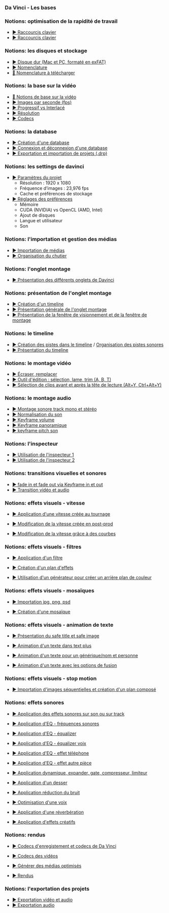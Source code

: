 <style>.md-header{display:none;}</style>

### Da Vinci - Les bases

### Notions: optimisation de la rapidité de travail
* [▶️ Raccourcis clavier](https://uqam-my.sharepoint.com/:v:/g/personal/lavoie-pilote_francoise_uqam_ca/EWyRmuM_yDlHvNQXy5M3l3MBDE6-fL6bWpM3xFa9YocwPw?nav=eyJyZWZlcnJhbEluZm8iOnsicmVmZXJyYWxBcHAiOiJPbmVEcml2ZUZvckJ1c2luZXNzIiwicmVmZXJyYWxBcHBQbGF0Zm9ybSI6IldlYiIsInJlZmVycmFsTW9kZSI6InZpZXciLCJyZWZlcnJhbFZpZXciOiJNeUZpbGVzTGlua0NvcHkifX0&e=e9OiuY)
* [▶️ Raccourcis clavier](https://uqam-my.sharepoint.com/:v:/g/personal/lavoie-pilote_francoise_uqam_ca/EfddaKaq_WRPgzdG4ERYb2AB_8irVrVGd9FdrJ2s5Mv4tw?nav=eyJyZWZlcnJhbEluZm8iOnsicmVmZXJyYWxBcHAiOiJPbmVEcml2ZUZvckJ1c2luZXNzIiwicmVmZXJyYWxBcHBQbGF0Zm9ybSI6IldlYiIsInJlZmVycmFsTW9kZSI6InZpZXciLCJyZWZlcnJhbFZpZXciOiJNeUZpbGVzTGlua0NvcHkifX0&e=nlGRiR)


### Notions: les disques et stockage
* [▶️ Disque dur (Mac et PC, formaté en exFAT)](https://uqam-my.sharepoint.com/:v:/g/personal/lavoie-pilote_francoise_uqam_ca/EREIe5dktP1Oly9ADyZbSZIBqwFmYbHbwd-SePQsq6huYg?nav=eyJyZWZlcnJhbEluZm8iOnsicmVmZXJyYWxBcHAiOiJPbmVEcml2ZUZvckJ1c2luZXNzIiwicmVmZXJyYWxBcHBQbGF0Zm9ybSI6IldlYiIsInJlZmVycmFsTW9kZSI6InZpZXciLCJyZWZlcnJhbFZpZXciOiJNeUZpbGVzTGlua0NvcHkifX0&e=KKAaJb)
* [▶️ Nomenclature](https://uqam-my.sharepoint.com/:v:/g/personal/lavoie-pilote_francoise_uqam_ca/EevH_2_Qlp9Fmibb4uJRqpUBbrHn6C6hYoY651izNtY5vQ?nav=eyJyZWZlcnJhbEluZm8iOnsicmVmZXJyYWxBcHAiOiJPbmVEcml2ZUZvckJ1c2luZXNzIiwicmVmZXJyYWxBcHBQbGF0Zm9ybSI6IldlYiIsInJlZmVycmFsTW9kZSI6InZpZXciLCJyZWZlcnJhbFZpZXciOiJNeUZpbGVzTGlua0NvcHkifX0&e=KDoAn3)
* [📁 Nomenclature à télécharger](https://uqam-my.sharepoint.com/:f:/g/personal/lavoie-pilote_francoise_uqam_ca/Es6y26Zz5YRDhyjnxOIyttIBT9N0jIasaZx1k-scRLD3Lw?e=wvmLcO)

### Notions: la base sur la vidéo
* [📑 Notions de base sur la vidéo](https://uqam-my.sharepoint.com/:p:/g/personal/lavoie-pilote_francoise_uqam_ca/EdWht77OdxFFq2TkZzCQoB0B3L9LK5S8eBXjmbyDaXVOjQ?e=lcz4x1)
* [▶️ Images par seconde (fps)](https://uqam-my.sharepoint.com/:v:/g/personal/lavoie-pilote_francoise_uqam_ca/EZxsAUEhzeNDoDONvOyym5QBwryd4qDfkvYPH0EMKOl0lg?nav=eyJyZWZlcnJhbEluZm8iOnsicmVmZXJyYWxBcHAiOiJPbmVEcml2ZUZvckJ1c2luZXNzIiwicmVmZXJyYWxBcHBQbGF0Zm9ybSI6IldlYiIsInJlZmVycmFsTW9kZSI6InZpZXciLCJyZWZlcnJhbFZpZXciOiJNeUZpbGVzTGlua0NvcHkifX0&e=rbaJkb)
* [▶️ Progressif vs Interlacé](https://uqam-my.sharepoint.com/:v:/g/personal/lavoie-pilote_francoise_uqam_ca/ESpNf5E3nx5Hrae_dvquosMBjajb1sgruMmSKmxwlQvJpA?nav=eyJyZWZlcnJhbEluZm8iOnsicmVmZXJyYWxBcHAiOiJPbmVEcml2ZUZvckJ1c2luZXNzIiwicmVmZXJyYWxBcHBQbGF0Zm9ybSI6IldlYiIsInJlZmVycmFsTW9kZSI6InZpZXciLCJyZWZlcnJhbFZpZXciOiJNeUZpbGVzTGlua0NvcHkifX0&e=QzUPIm)
* [▶️ Résolution](https://uqam-my.sharepoint.com/:v:/g/personal/lavoie-pilote_francoise_uqam_ca/Ecqe8Yqwb8JMuATHyTF7no4BXiF65Q17SZyulPZXGbdOUw?nav=eyJyZWZlcnJhbEluZm8iOnsicmVmZXJyYWxBcHAiOiJPbmVEcml2ZUZvckJ1c2luZXNzIiwicmVmZXJyYWxBcHBQbGF0Zm9ybSI6IldlYiIsInJlZmVycmFsTW9kZSI6InZpZXciLCJyZWZlcnJhbFZpZXciOiJNeUZpbGVzTGlua0NvcHkifX0&e=Y5NkvD)
* [▶️ Codecs](https://uqam-my.sharepoint.com/:v:/g/personal/lavoie-pilote_francoise_uqam_ca/EUO38_iiJEZDsLMQBtSeE_MBmmEPAnDRanACr4otiBP1dw?nav=eyJyZWZlcnJhbEluZm8iOnsicmVmZXJyYWxBcHAiOiJPbmVEcml2ZUZvckJ1c2luZXNzIiwicmVmZXJyYWxBcHBQbGF0Zm9ybSI6IldlYiIsInJlZmVycmFsTW9kZSI6InZpZXciLCJyZWZlcnJhbFZpZXciOiJNeUZpbGVzTGlua0NvcHkifX0&e=xhiDD4)

### Notions: la database
* [▶️ Création d'une database](https://uqam-my.sharepoint.com/:v:/g/personal/lavoie-pilote_francoise_uqam_ca/EYFyRaaDBXlFmqcD870tbtAB4axikq92X61qUODPCBJo6Q?nav=eyJyZWZlcnJhbEluZm8iOnsicmVmZXJyYWxBcHAiOiJPbmVEcml2ZUZvckJ1c2luZXNzIiwicmVmZXJyYWxBcHBQbGF0Zm9ybSI6IldlYiIsInJlZmVycmFsTW9kZSI6InZpZXciLCJyZWZlcnJhbFZpZXciOiJNeUZpbGVzTGlua0NvcHkifX0&e=zEN781)
* [▶️ Connexion et déconnexion d'une database](https://uqam-my.sharepoint.com/:v:/g/personal/lavoie-pilote_francoise_uqam_ca/EaIRmHcGN2JPtgpnHduew6YBZcrh4QD8XjzbOs-Gg7G_hQ?nav=eyJyZWZlcnJhbEluZm8iOnsicmVmZXJyYWxBcHAiOiJPbmVEcml2ZUZvckJ1c2luZXNzIiwicmVmZXJyYWxBcHBQbGF0Zm9ybSI6IldlYiIsInJlZmVycmFsTW9kZSI6InZpZXciLCJyZWZlcnJhbFZpZXciOiJNeUZpbGVzTGlua0NvcHkifX0&e=r9JFKm)
* [▶️ Exportation et importation de projets (.drp)](https://uqam-my.sharepoint.com/:v:/g/personal/lavoie-pilote_francoise_uqam_ca/EcymFdWmyw9NgvyOf5353P4Ba5RPkqrCSYwhVuuvfPfLHw?nav=eyJyZWZlcnJhbEluZm8iOnsicmVmZXJyYWxBcHAiOiJPbmVEcml2ZUZvckJ1c2luZXNzIiwicmVmZXJyYWxBcHBQbGF0Zm9ybSI6IldlYiIsInJlZmVycmFsTW9kZSI6InZpZXciLCJyZWZlcnJhbFZpZXciOiJNeUZpbGVzTGlua0NvcHkifX0&e=hs7P1X)


### Notions: les settings de davinci
* [▶️ Paramètres du projet](https://uqam-my.sharepoint.com/:v:/g/personal/lavoie-pilote_francoise_uqam_ca/EWBV4LjnFBNDpgfAtfXSD4kBVGD2tkkn9ZlYRyiGD_a2vw?nav=eyJyZWZlcnJhbEluZm8iOnsicmVmZXJyYWxBcHAiOiJPbmVEcml2ZUZvckJ1c2luZXNzIiwicmVmZXJyYWxBcHBQbGF0Zm9ybSI6IldlYiIsInJlZmVycmFsTW9kZSI6InZpZXciLCJyZWZlcnJhbFZpZXciOiJNeUZpbGVzTGlua0NvcHkifX0&e=N9YVxo)
  * Résolution : 1920 x 1080
  * Fréquence d’images : 23,976 fps
  * Cache et préférences de stockage
* [▶️ Réglages des préférences](https://uqam-my.sharepoint.com/:v:/g/personal/lavoie-pilote_francoise_uqam_ca/EULJ9EWvo61AltO2edEmCwUBaTUjW59HvjZ0eyN7qYCeyg?nav=eyJyZWZlcnJhbEluZm8iOnsicmVmZXJyYWxBcHAiOiJPbmVEcml2ZUZvckJ1c2luZXNzIiwicmVmZXJyYWxBcHBQbGF0Zm9ybSI6IldlYiIsInJlZmVycmFsTW9kZSI6InZpZXciLCJyZWZlcnJhbFZpZXciOiJNeUZpbGVzTGlua0NvcHkifX0&e=2q7SnG)
  * Mémoire
  * CUDA (NVIDIA) vs OpenCL (AMD, Intel)
  * Ajout de disques
  * Langue et utilisateur
  * Son

### Notions: l'importation et gestion des médias
* [▶️ Importation de médias](https://uqam-my.sharepoint.com/:v:/g/personal/lavoie-pilote_francoise_uqam_ca/Ee6Dl0FNl8tIpitNLFkinr4B9ziXBn4jYY3F0uev0ARAHg?nav=eyJyZWZlcnJhbEluZm8iOnsicmVmZXJyYWxBcHAiOiJPbmVEcml2ZUZvckJ1c2luZXNzIiwicmVmZXJyYWxBcHBQbGF0Zm9ybSI6IldlYiIsInJlZmVycmFsTW9kZSI6InZpZXciLCJyZWZlcnJhbFZpZXciOiJNeUZpbGVzTGlua0NvcHkifX0&e=hr5bMd)
* [▶️ Organisation du chutier](https://uqam-my.sharepoint.com/:v:/g/personal/lavoie-pilote_francoise_uqam_ca/ETJ6LwnEhMxMj9SYzP_WL1UBlJdSBDKVljxRK2ohGNrSHg?nav=eyJyZWZlcnJhbEluZm8iOnsicmVmZXJyYWxBcHAiOiJPbmVEcml2ZUZvckJ1c2luZXNzIiwicmVmZXJyYWxBcHBQbGF0Zm9ybSI6IldlYiIsInJlZmVycmFsTW9kZSI6InZpZXciLCJyZWZlcnJhbFZpZXciOiJNeUZpbGVzTGlua0NvcHkifX0&e=ci2st3)


### Notions: l'onglet montage
* [▶️ Présentation des différents onglets de Davinci ](https://uqam-my.sharepoint.com/:v:/g/personal/lavoie-pilote_francoise_uqam_ca/EdauV9Vz9hxFmzDxwu5VCUgBMXuv5gYHnfwd5AdfMI2JgQ?nav=eyJyZWZlcnJhbEluZm8iOnsicmVmZXJyYWxBcHAiOiJPbmVEcml2ZUZvckJ1c2luZXNzIiwicmVmZXJyYWxBcHBQbGF0Zm9ybSI6IldlYiIsInJlZmVycmFsTW9kZSI6InZpZXciLCJyZWZlcnJhbFZpZXciOiJNeUZpbGVzTGlua0NvcHkifX0&e=7VKAof)

### Notions: présentation de l'onglet montage
* [▶️ Création d'un timeline](https://uqam-my.sharepoint.com/:v:/g/personal/lavoie-pilote_francoise_uqam_ca/EdSazwlTiuVCjrfUEWzzQkkBMjbSdGz4DfWujeM9LSXOPQ?nav=eyJyZWZlcnJhbEluZm8iOnsicmVmZXJyYWxBcHAiOiJPbmVEcml2ZUZvckJ1c2luZXNzIiwicmVmZXJyYWxBcHBQbGF0Zm9ybSI6IldlYiIsInJlZmVycmFsTW9kZSI6InZpZXciLCJyZWZlcnJhbFZpZXciOiJNeUZpbGVzTGlua0NvcHkifX0&e=H2Xkib)
* [▶️ Présentation générale de l'onglet montage](https://uqam-my.sharepoint.com/:v:/g/personal/lavoie-pilote_francoise_uqam_ca/EZhzRRtn0BtBm_PlowoacNsBIAI16BYUtVOrvflBlHgoNQ?nav=eyJyZWZlcnJhbEluZm8iOnsicmVmZXJyYWxBcHAiOiJPbmVEcml2ZUZvckJ1c2luZXNzIiwicmVmZXJyYWxBcHBQbGF0Zm9ybSI6IldlYiIsInJlZmVycmFsTW9kZSI6InZpZXciLCJyZWZlcnJhbFZpZXciOiJNeUZpbGVzTGlua0NvcHkifX0&e=67sash)
* [▶️ Présentation de la fenêtre de visionnement et de la fenêtre de montage](https://uqam-my.sharepoint.com/:v:/g/personal/lavoie-pilote_francoise_uqam_ca/Ecq_SVtvLklNgArAl_fDjNwBFwTgWpqrvcCv6BTUYcqm6Q?nav=eyJyZWZlcnJhbEluZm8iOnsicmVmZXJyYWxBcHAiOiJPbmVEcml2ZUZvckJ1c2luZXNzIiwicmVmZXJyYWxBcHBQbGF0Zm9ybSI6IldlYiIsInJlZmVycmFsTW9kZSI6InZpZXciLCJyZWZlcnJhbFZpZXciOiJNeUZpbGVzTGlua0NvcHkifX0&e=fhR92m)


### Notions: le timeline
* [▶️ Création des pistes dans le timeline](https://uqam-my.sharepoint.com/:v:/g/personal/lavoie-pilote_francoise_uqam_ca/ETonaphLAWdBvXcHuRruG7UB7wRBQtszGS5dy6gjdlo2EA?nav=eyJyZWZlcnJhbEluZm8iOnsicmVmZXJyYWxBcHAiOiJPbmVEcml2ZUZvckJ1c2luZXNzIiwicmVmZXJyYWxBcHBQbGF0Zm9ybSI6IldlYiIsInJlZmVycmFsTW9kZSI6InZpZXciLCJyZWZlcnJhbFZpZXciOiJNeUZpbGVzTGlua0NvcHkifX0&e=333lzI) / [Organisation des pistes sonores](https://uqam-my.sharepoint.com/:p:/g/personal/lavoie-pilote_francoise_uqam_ca/ERCnxTuikTJFl4hBACjsP_kBumXL5HuhF1Pb5_lXB3_CAA?e=WAU7bt)
* [▶️ Présentation du timeline](https://uqam-my.sharepoint.com/:v:/g/personal/lavoie-pilote_francoise_uqam_ca/EWsiJUL38ftDiGuXDFCvh-cBRgf7_qtr0IJwYl4wcZsoIg?nav=eyJyZWZlcnJhbEluZm8iOnsicmVmZXJyYWxBcHAiOiJPbmVEcml2ZUZvckJ1c2luZXNzIiwicmVmZXJyYWxBcHBQbGF0Zm9ybSI6IldlYiIsInJlZmVycmFsTW9kZSI6InZpZXciLCJyZWZlcnJhbFZpZXciOiJNeUZpbGVzTGlua0NvcHkifX0&e=ewIkZz)

### Notions: le montage vidéo
* [▶️ Écraser, remplacer](https://uqam-my.sharepoint.com/:v:/g/personal/lavoie-pilote_francoise_uqam_ca/EVQnKy0k5-9EhX9YsS-eSL0BFaxuBu15nGFOH4_gsplmmg?nav=eyJyZWZlcnJhbEluZm8iOnsicmVmZXJyYWxBcHAiOiJPbmVEcml2ZUZvckJ1c2luZXNzIiwicmVmZXJyYWxBcHBQbGF0Zm9ybSI6IldlYiIsInJlZmVycmFsTW9kZSI6InZpZXciLCJyZWZlcnJhbFZpZXciOiJNeUZpbGVzTGlua0NvcHkifX0&e=BWe8gL)
* [▶️ Outil d'édition : sélection, lame, trim (A, B, T)](https://uqam-my.sharepoint.com/:v:/g/personal/lavoie-pilote_francoise_uqam_ca/EQWpKNuJ7jNGqwgT2PKrnhoBEhxsTVs8UFtratl58KeIIg?nav=eyJyZWZlcnJhbEluZm8iOnsicmVmZXJyYWxBcHAiOiJPbmVEcml2ZUZvckJ1c2luZXNzIiwicmVmZXJyYWxBcHBQbGF0Zm9ybSI6IldlYiIsInJlZmVycmFsTW9kZSI6InZpZXciLCJyZWZlcnJhbFZpZXciOiJNeUZpbGVzTGlua0NvcHkifX0&e=9whu3a)
* [▶️ Sélection de clips avant et après la tête de lecture (Alt+Y, Ctrl+Alt+Y)](https://uqam-my.sharepoint.com/:v:/g/personal/lavoie-pilote_francoise_uqam_ca/EROGda2EtABJuZB0BMcSgDcB-wnkzFYq58XLv-Z_PZSLvw?nav=eyJyZWZlcnJhbEluZm8iOnsicmVmZXJyYWxBcHAiOiJPbmVEcml2ZUZvckJ1c2luZXNzIiwicmVmZXJyYWxBcHBQbGF0Zm9ybSI6IldlYiIsInJlZmVycmFsTW9kZSI6InZpZXciLCJyZWZlcnJhbFZpZXciOiJNeUZpbGVzTGlua0NvcHkifX0&e=fAIJHa)


### Notions: le montage audio
* [▶️ Montage sonore track mono et stéréo 
](https://uqam-my.sharepoint.com/:v:/g/personal/lavoie-pilote_francoise_uqam_ca/EW9XKALbEvRHqIf9nEXKsOEBnmf8J8HT5ZulGghxgB1LrQ?nav=eyJyZWZlcnJhbEluZm8iOnsicmVmZXJyYWxBcHAiOiJPbmVEcml2ZUZvckJ1c2luZXNzIiwicmVmZXJyYWxBcHBQbGF0Zm9ybSI6IldlYiIsInJlZmVycmFsTW9kZSI6InZpZXciLCJyZWZlcnJhbFZpZXciOiJNeUZpbGVzTGlua0NvcHkifX0&e=v5s1Ag)
* [▶️ Normalisation du son](https://uqam-my.sharepoint.com/:v:/g/personal/lavoie-pilote_francoise_uqam_ca/EYP0uulS05FDhCwXjQQFrZsB7yY6R2k_x8DO29GA5WU1Uw?nav=eyJyZWZlcnJhbEluZm8iOnsicmVmZXJyYWxBcHAiOiJPbmVEcml2ZUZvckJ1c2luZXNzIiwicmVmZXJyYWxBcHBQbGF0Zm9ybSI6IldlYiIsInJlZmVycmFsTW9kZSI6InZpZXciLCJyZWZlcnJhbFZpZXciOiJNeUZpbGVzTGlua0NvcHkifX0&e=otRv8b)
* [▶️ Keyframe volume](https://uqam-my.sharepoint.com/:v:/g/personal/lavoie-pilote_francoise_uqam_ca/EQJeDGtbtXRFng6s_51zorMBY6oQGYMmP5a9hDzzs2ElSw?nav=eyJyZWZlcnJhbEluZm8iOnsicmVmZXJyYWxBcHAiOiJPbmVEcml2ZUZvckJ1c2luZXNzIiwicmVmZXJyYWxBcHBQbGF0Zm9ybSI6IldlYiIsInJlZmVycmFsTW9kZSI6InZpZXciLCJyZWZlcnJhbFZpZXciOiJNeUZpbGVzTGlua0NvcHkifX0&e=aZzIiO)
* [▶️ Keyframe panoramique](https://uqam-my.sharepoint.com/:v:/g/personal/lavoie-pilote_francoise_uqam_ca/EbMpKMyLgpFOoVPZLNjsus0BiWR5TKBo9Jxo9o3sW8GW0g?nav=eyJyZWZlcnJhbEluZm8iOnsicmVmZXJyYWxBcHAiOiJPbmVEcml2ZUZvckJ1c2luZXNzIiwicmVmZXJyYWxBcHBQbGF0Zm9ybSI6IldlYiIsInJlZmVycmFsTW9kZSI6InZpZXciLCJyZWZlcnJhbFZpZXciOiJNeUZpbGVzTGlua0NvcHkifX0&e=QMAsRm)
* [▶️ keyframe pitch son](https://uqam-my.sharepoint.com/:v:/g/personal/lavoie-pilote_francoise_uqam_ca/EchNon1-yLJOsqB-94x47EYBYrPVecBJOw5e6x67O-Qp3Q?nav=eyJyZWZlcnJhbEluZm8iOnsicmVmZXJyYWxBcHAiOiJPbmVEcml2ZUZvckJ1c2luZXNzIiwicmVmZXJyYWxBcHBQbGF0Zm9ybSI6IldlYiIsInJlZmVycmFsTW9kZSI6InZpZXciLCJyZWZlcnJhbFZpZXciOiJNeUZpbGVzTGlua0NvcHkifX0&e=0AuHhz)


### Notions: l'inspecteur 
* [▶️ Utilisation de l'inspecteur 1](https://uqam-my.sharepoint.com/:v:/g/personal/lavoie-pilote_francoise_uqam_ca/EV7tZk4iihRNoWrA8FtNI1UBcyS-uYCpjkxB94qdEN82CA?nav=eyJyZWZlcnJhbEluZm8iOnsicmVmZXJyYWxBcHAiOiJPbmVEcml2ZUZvckJ1c2luZXNzIiwicmVmZXJyYWxBcHBQbGF0Zm9ybSI6IldlYiIsInJlZmVycmFsTW9kZSI6InZpZXciLCJyZWZlcnJhbFZpZXciOiJNeUZpbGVzTGlua0NvcHkifX0&e=kYABYj)
* [▶️ Utilisation de l'inspecteur 2](https://uqam-my.sharepoint.com/:v:/g/personal/lavoie-pilote_francoise_uqam_ca/Ebw39VQTyIJOpXKFmxQe2DUBcxRrUGafllunkjPUJO6Jow?nav=eyJyZWZlcnJhbEluZm8iOnsicmVmZXJyYWxBcHAiOiJPbmVEcml2ZUZvckJ1c2luZXNzIiwicmVmZXJyYWxBcHBQbGF0Zm9ybSI6IldlYiIsInJlZmVycmFsTW9kZSI6InZpZXciLCJyZWZlcnJhbFZpZXciOiJNeUZpbGVzTGlua0NvcHkifX0&e=PuNHEo)


### Notions: transitions visuelles et sonores

* [▶️ fade in et fade out via Keyframe in et out](https://uqam-my.sharepoint.com/:v:/g/personal/lavoie-pilote_francoise_uqam_ca/EQy_Dk1k3ORJheOmpbMEcIUBF7K2YxyZx6gZyIgRh4n-Dw?nav=eyJyZWZlcnJhbEluZm8iOnsicmVmZXJyYWxBcHAiOiJPbmVEcml2ZUZvckJ1c2luZXNzIiwicmVmZXJyYWxBcHBQbGF0Zm9ybSI6IldlYiIsInJlZmVycmFsTW9kZSI6InZpZXciLCJyZWZlcnJhbFZpZXciOiJNeUZpbGVzTGlua0NvcHkifX0&e=MdLTm3
)
* [▶️ Transition vidéo et audio](
https://uqam-my.sharepoint.com/:v:/g/personal/lavoie-pilote_francoise_uqam_ca/EZKV75IMFEFHrs4LfPE1B6QB1HFMje3uF0dluO2VVcqYKw?nav=eyJyZWZlcnJhbEluZm8iOnsicmVmZXJyYWxBcHAiOiJPbmVEcml2ZUZvckJ1c2luZXNzIiwicmVmZXJyYWxBcHBQbGF0Zm9ybSI6IldlYiIsInJlZmVycmFsTW9kZSI6InZpZXciLCJyZWZlcnJhbFZpZXciOiJNeUZpbGVzTGlua0NvcHkifX0&e=HYv5jO
)

### Notions: effets visuels - vitesse

* [▶️ Application d'une vitesse créée au tournage](https://uqam-my.sharepoint.com/:v:/g/personal/lavoie-pilote_francoise_uqam_ca/ETBybwGBVyhNpuOc9R7HEBYBeIXk3DzCAd87Xd0E6plLWg?nav=eyJyZWZlcnJhbEluZm8iOnsicmVmZXJyYWxBcHAiOiJPbmVEcml2ZUZvckJ1c2luZXNzIiwicmVmZXJyYWxBcHBQbGF0Zm9ybSI6IldlYiIsInJlZmVycmFsTW9kZSI6InZpZXciLCJyZWZlcnJhbFZpZXciOiJNeUZpbGVzTGlua0NvcHkifX0&e=l6rcJO)

* [▶️ Modification de la vitesse créée en post-prod](https://uqam-my.sharepoint.com/:v:/g/personal/lavoie-pilote_francoise_uqam_ca/EZq5eneFFhNPshRnWZU1470B2oEwV6HHuW7ytXI17Q5gtw?nav=eyJyZWZlcnJhbEluZm8iOnsicmVmZXJyYWxBcHAiOiJPbmVEcml2ZUZvckJ1c2luZXNzIiwicmVmZXJyYWxBcHBQbGF0Zm9ybSI6IldlYiIsInJlZmVycmFsTW9kZSI6InZpZXciLCJyZWZlcnJhbFZpZXciOiJNeUZpbGVzTGlua0NvcHkifX0&e=1wIFQo
)
* [▶️ Modification de la vitesse grâce à des courbes](https://uqam-my.sharepoint.com/:v:/g/personal/lavoie-pilote_francoise_uqam_ca/EbgmGEqxB8lOi9kHr3px8I4BLF8f8ZXSbxTcXPLnL_jUBg?nav=eyJyZWZlcnJhbEluZm8iOnsicmVmZXJyYWxBcHAiOiJPbmVEcml2ZUZvckJ1c2luZXNzIiwicmVmZXJyYWxBcHBQbGF0Zm9ybSI6IldlYiIsInJlZmVycmFsTW9kZSI6InZpZXciLCJyZWZlcnJhbFZpZXciOiJNeUZpbGVzTGlua0NvcHkifX0&e=brJJ8G)

### Notions: effets visuels - filtres

* [▶️ Application d'un filtre](https://uqam-my.sharepoint.com/:v:/g/personal/lavoie-pilote_francoise_uqam_ca/EYGVBanLBdZNiz_BS_u-Ko0BG2D0qoc8SHB9X44rdyqadw?nav=eyJyZWZlcnJhbEluZm8iOnsicmVmZXJyYWxBcHAiOiJPbmVEcml2ZUZvckJ1c2luZXNzIiwicmVmZXJyYWxBcHBQbGF0Zm9ybSI6IldlYiIsInJlZmVycmFsTW9kZSI6InZpZXciLCJyZWZlcnJhbFZpZXciOiJNeUZpbGVzTGlua0NvcHkifX0&e=xB2onb
)

* [▶️ Création d'un plan d'effets](https://uqam-my.sharepoint.com/:v:/g/personal/lavoie-pilote_francoise_uqam_ca/EaU81hIMgaZHpcZdYtk1kVAB55S-m4iGrYUYxM-uH_Z-kQ?nav=eyJyZWZlcnJhbEluZm8iOnsicmVmZXJyYWxBcHAiOiJPbmVEcml2ZUZvckJ1c2luZXNzIiwicmVmZXJyYWxBcHBQbGF0Zm9ybSI6IldlYiIsInJlZmVycmFsTW9kZSI6InZpZXciLCJyZWZlcnJhbFZpZXciOiJNeUZpbGVzTGlua0NvcHkifX0&e=Ewsfhd)

* [▶️ Utilisation d'un générateur pour créer un arrière plan de couleur](https://uqam-my.sharepoint.com/:v:/g/personal/lavoie-pilote_francoise_uqam_ca/EV6F9BkeKGBDsi-zON5O3pQB8Lts2kiCaTgBOONXKBNCUw?nav=eyJyZWZlcnJhbEluZm8iOnsicmVmZXJyYWxBcHAiOiJPbmVEcml2ZUZvckJ1c2luZXNzIiwicmVmZXJyYWxBcHBQbGF0Zm9ybSI6IldlYiIsInJlZmVycmFsTW9kZSI6InZpZXciLCJyZWZlcnJhbFZpZXciOiJNeUZpbGVzTGlua0NvcHkifX0&e=euXFPU)

### Notions: effets visuels - mosaïques

* [▶️ Importation jpg, png, psd](https://uqam-my.sharepoint.com/:v:/g/personal/lavoie-pilote_francoise_uqam_ca/Ee06IDhRkOhEmYyT3WDF-acBSSMiaHir6Ed6IM9JC4H1EA?nav=eyJyZWZlcnJhbEluZm8iOnsicmVmZXJyYWxBcHAiOiJPbmVEcml2ZUZvckJ1c2luZXNzIiwicmVmZXJyYWxBcHBQbGF0Zm9ybSI6IldlYiIsInJlZmVycmFsTW9kZSI6InZpZXciLCJyZWZlcnJhbFZpZXciOiJNeUZpbGVzTGlua0NvcHkifX0&e=kfRzKs)

* [▶️ Création d'une mosaïque](https://uqam-my.sharepoint.com/:v:/g/personal/lavoie-pilote_francoise_uqam_ca/ETSNMjkvNtJGv9dkMJCYUUcB0DJlGdgf0yxSZOgOr62LrQ?nav=eyJyZWZlcnJhbEluZm8iOnsicmVmZXJyYWxBcHAiOiJPbmVEcml2ZUZvckJ1c2luZXNzIiwicmVmZXJyYWxBcHBQbGF0Zm9ybSI6IldlYiIsInJlZmVycmFsTW9kZSI6InZpZXciLCJyZWZlcnJhbFZpZXciOiJNeUZpbGVzTGlua0NvcHkifX0&e=1jJWud)



### Notions: effets visuels - animation de texte

* [▶️ Présentation du safe title et safe image](https://uqam-my.sharepoint.com/:v:/g/personal/lavoie-pilote_francoise_uqam_ca/Ee06IDhRkOhEmYyT3WDF-acBSSMiaHir6Ed6IM9JC4H1EA?nav=eyJyZWZlcnJhbEluZm8iOnsicmVmZXJyYWxBcHAiOiJPbmVEcml2ZUZvckJ1c2luZXNzIiwicmVmZXJyYWxBcHBQbGF0Zm9ybSI6IldlYiIsInJlZmVycmFsTW9kZSI6InZpZXciLCJyZWZlcnJhbFZpZXciOiJNeUZpbGVzTGlua0NvcHkifX0&e=kfRzKs)

* [▶️ Animation d'un texte dans text plus](https://uqam-my.sharepoint.com/:v:/g/personal/lavoie-pilote_francoise_uqam_ca/EUcW7alWrNxHoAc8uHZhyHUBu_eCaQhyTJ-htKQwfY_x1w?nav=eyJyZWZlcnJhbEluZm8iOnsicmVmZXJyYWxBcHAiOiJPbmVEcml2ZUZvckJ1c2luZXNzIiwicmVmZXJyYWxBcHBQbGF0Zm9ybSI6IldlYiIsInJlZmVycmFsTW9kZSI6InZpZXciLCJyZWZlcnJhbFZpZXciOiJNeUZpbGVzTGlua0NvcHkifX0&e=ip7n1A)

* [▶️ Animation d'un texte pour un générique/nom et personne](https://uqam-my.sharepoint.com/:v:/g/personal/lavoie-pilote_francoise_uqam_ca/EQEsUcYhAnhOtSfk3d64aWEBeX74EfPHrAHrQm5FxoWDnw?nav=eyJyZWZlcnJhbEluZm8iOnsicmVmZXJyYWxBcHAiOiJPbmVEcml2ZUZvckJ1c2luZXNzIiwicmVmZXJyYWxBcHBQbGF0Zm9ybSI6IldlYiIsInJlZmVycmFsTW9kZSI6InZpZXciLCJyZWZlcnJhbFZpZXciOiJNeUZpbGVzTGlua0NvcHkifX0&e=k7cXJ8)

* [▶️ Animation d'un texte avec les options de fusion](https://uqam-my.sharepoint.com/:v:/g/personal/lavoie-pilote_francoise_uqam_ca/ETNBQgMDfzdHr-4YUz49CYYBPf7y8su8A3G4ciqVKYXCfg?nav=eyJyZWZlcnJhbEluZm8iOnsicmVmZXJyYWxBcHAiOiJPbmVEcml2ZUZvckJ1c2luZXNzIiwicmVmZXJyYWxBcHBQbGF0Zm9ybSI6IldlYiIsInJlZmVycmFsTW9kZSI6InZpZXciLCJyZWZlcnJhbFZpZXciOiJNeUZpbGVzTGlua0NvcHkifX0&e=VhkF3C)


### Notions: effets visuels - stop motion

* [▶️ Importation d'images séquentielles et création d'un plan composé](https://uqam-my.sharepoint.com/:v:/g/personal/lavoie-pilote_francoise_uqam_ca/EQcDR0qRppRLvKLYj4PN0XYBnKAgy2Cu82O-0SsHu7_DOA?nav=eyJyZWZlcnJhbEluZm8iOnsicmVmZXJyYWxBcHAiOiJPbmVEcml2ZUZvckJ1c2luZXNzIiwicmVmZXJyYWxBcHBQbGF0Zm9ybSI6IldlYiIsInJlZmVycmFsTW9kZSI6InZpZXciLCJyZWZlcnJhbFZpZXciOiJNeUZpbGVzTGlua0NvcHkifX0&e=xLShgf)


### Notions: effets sonores
* [▶️ Application des effets sonores sur son ou sur track](https://uqam-my.sharepoint.com/:v:/g/personal/lavoie-pilote_francoise_uqam_ca/EZMFiQU9m8FIhoBuzoGNlREBkbSyta_QPx8g4DDJwbyBbA?nav=eyJyZWZlcnJhbEluZm8iOnsicmVmZXJyYWxBcHAiOiJPbmVEcml2ZUZvckJ1c2luZXNzIiwicmVmZXJyYWxBcHBQbGF0Zm9ybSI6IldlYiIsInJlZmVycmFsTW9kZSI6InZpZXciLCJyZWZlcnJhbFZpZXciOiJNeUZpbGVzTGlua0NvcHkifX0&e=gpdXi4)
* [▶️ Application d'EQ - fréquences sonores](https://uqam-my.sharepoint.com/:v:/g/personal/lavoie-pilote_francoise_uqam_ca/EQ8v8RNzIVhLj6k29CYEPP4BNZpjIJZfvSUvRv4Lvhwm2Q?nav=eyJyZWZlcnJhbEluZm8iOnsicmVmZXJyYWxBcHAiOiJPbmVEcml2ZUZvckJ1c2luZXNzIiwicmVmZXJyYWxBcHBQbGF0Zm9ybSI6IldlYiIsInJlZmVycmFsTW9kZSI6InZpZXciLCJyZWZlcnJhbFZpZXciOiJNeUZpbGVzTGlua0NvcHkifX0&e=uFCkTy)
* [▶️ Application d'EQ - équalizer](https://uqam-my.sharepoint.com/:v:/g/personal/lavoie-pilote_francoise_uqam_ca/EW7_femv3YJIryuZ89wDbncB_SV2cYL7zgmc3Ti6jMv1pg?nav=eyJyZWZlcnJhbEluZm8iOnsicmVmZXJyYWxBcHAiOiJPbmVEcml2ZUZvckJ1c2luZXNzIiwicmVmZXJyYWxBcHBQbGF0Zm9ybSI6IldlYiIsInJlZmVycmFsTW9kZSI6InZpZXciLCJyZWZlcnJhbFZpZXciOiJNeUZpbGVzTGlua0NvcHkifX0&e=vvIARM)

* [▶️ Application d'EQ - équalizer voix](https://uqam-my.sharepoint.com/:v:/g/personal/lavoie-pilote_francoise_uqam_ca/EZKuRyA40ddLtZfMHUlrJQYBEQWdclyIBbHFgThtgjNWGw?nav=eyJyZWZlcnJhbEluZm8iOnsicmVmZXJyYWxBcHAiOiJPbmVEcml2ZUZvckJ1c2luZXNzIiwicmVmZXJyYWxBcHBQbGF0Zm9ybSI6IldlYiIsInJlZmVycmFsTW9kZSI6InZpZXciLCJyZWZlcnJhbFZpZXciOiJNeUZpbGVzTGlua0NvcHkifX0&e=5u8Psi)
* [▶️ Application d'EQ - effet téléphone](https://uqam-my.sharepoint.com/:v:/g/personal/lavoie-pilote_francoise_uqam_ca/EXGtOXcYkMFPqJo2p8rolGwBIDsAukO10XHPlLpEkcjaTA?nav=eyJyZWZlcnJhbEluZm8iOnsicmVmZXJyYWxBcHAiOiJPbmVEcml2ZUZvckJ1c2luZXNzIiwicmVmZXJyYWxBcHBQbGF0Zm9ybSI6IldlYiIsInJlZmVycmFsTW9kZSI6InZpZXciLCJyZWZlcnJhbFZpZXciOiJNeUZpbGVzTGlua0NvcHkifX0&e=z0t9nP)
* [▶️ Application d'EQ - effet autre pièce](https://uqam-my.sharepoint.com/:v:/g/personal/lavoie-pilote_francoise_uqam_ca/EYgWotes77tFlep0bj_3_GgBW6u6ZWv0yiFiFGIkErp-3g?nav=eyJyZWZlcnJhbEluZm8iOnsicmVmZXJyYWxBcHAiOiJPbmVEcml2ZUZvckJ1c2luZXNzIiwicmVmZXJyYWxBcHBQbGF0Zm9ybSI6IldlYiIsInJlZmVycmFsTW9kZSI6InZpZXciLCJyZWZlcnJhbFZpZXciOiJNeUZpbGVzTGlua0NvcHkifX0&e=tL1DRJ
)
* [▶️ Application dynamique, expander, gate, compresseur, limiteur](https://uqam-my.sharepoint.com/:v:/g/personal/lavoie-pilote_francoise_uqam_ca/Eekcjen3L6hJooS2DFyzamQBqn3fpXBCUcJdywKcUbFbgA?nav=eyJyZWZlcnJhbEluZm8iOnsicmVmZXJyYWxBcHAiOiJPbmVEcml2ZUZvckJ1c2luZXNzIiwicmVmZXJyYWxBcHBQbGF0Zm9ybSI6IldlYiIsInJlZmVycmFsTW9kZSI6InZpZXciLCJyZWZlcnJhbFZpZXciOiJNeUZpbGVzTGlua0NvcHkifX0&e=6NYdBE)
* [▶️ Application d'un desser](https://uqam-my.sharepoint.com/:v:/g/personal/lavoie-pilote_francoise_uqam_ca/ERDRSDjf5MNCv8ANJzUf4IAB92vhU5OWzkkULzeDkT-5Ng?nav=eyJyZWZlcnJhbEluZm8iOnsicmVmZXJyYWxBcHAiOiJPbmVEcml2ZUZvckJ1c2luZXNzIiwicmVmZXJyYWxBcHBQbGF0Zm9ybSI6IldlYiIsInJlZmVycmFsTW9kZSI6InZpZXciLCJyZWZlcnJhbFZpZXciOiJNeUZpbGVzTGlua0NvcHkifX0&e=MB3zdL)
* [▶️ Application réduction du bruit](https://uqam-my.sharepoint.com/:v:/g/personal/lavoie-pilote_francoise_uqam_ca/EWHmqqSKEJFPthJS5Gj68jIBdPotVhl8Ozw8c3SjtXh5rg?nav=eyJyZWZlcnJhbEluZm8iOnsicmVmZXJyYWxBcHAiOiJPbmVEcml2ZUZvckJ1c2luZXNzIiwicmVmZXJyYWxBcHBQbGF0Zm9ybSI6IldlYiIsInJlZmVycmFsTW9kZSI6InZpZXciLCJyZWZlcnJhbFZpZXciOiJNeUZpbGVzTGlua0NvcHkifX0&e=oXeRpg)
* [▶️ Optimisation d'une voix](https://uqam-my.sharepoint.com/:v:/g/personal/lavoie-pilote_francoise_uqam_ca/EQ85g1Vz2TBCjEkbDWXTTTgBMjxkkYQi2KpKg6lx9tTXXA?nav=eyJyZWZlcnJhbEluZm8iOnsicmVmZXJyYWxBcHAiOiJPbmVEcml2ZUZvckJ1c2luZXNzIiwicmVmZXJyYWxBcHBQbGF0Zm9ybSI6IldlYiIsInJlZmVycmFsTW9kZSI6InZpZXciLCJyZWZlcnJhbFZpZXciOiJNeUZpbGVzTGlua0NvcHkifX0&e=PjWNLM
)

* [▶️ Application d'une réverbération](https://uqam-my.sharepoint.com/:v:/g/personal/lavoie-pilote_francoise_uqam_ca/EbdVBH2p30dGopGVFop8aYwB_mdBNUx13n0JfsazkwP2tw?nav=eyJyZWZlcnJhbEluZm8iOnsicmVmZXJyYWxBcHAiOiJPbmVEcml2ZUZvckJ1c2luZXNzIiwicmVmZXJyYWxBcHBQbGF0Zm9ybSI6IldlYiIsInJlZmVycmFsTW9kZSI6InZpZXciLCJyZWZlcnJhbFZpZXciOiJNeUZpbGVzTGlua0NvcHkifX0&e=cPkTu7)

* [▶️ Application d'effets créatifs](https://uqam-my.sharepoint.com/:v:/g/personal/lavoie-pilote_francoise_uqam_ca/EZEjpHRlgZtFv4tDN-VZ9MYBvKUB4xtM3ZSapJapryUSjg?nav=eyJyZWZlcnJhbEluZm8iOnsicmVmZXJyYWxBcHAiOiJPbmVEcml2ZUZvckJ1c2luZXNzIiwicmVmZXJyYWxBcHBQbGF0Zm9ybSI6IldlYiIsInJlZmVycmFsTW9kZSI6InZpZXciLCJyZWZlcnJhbFZpZXciOiJNeUZpbGVzTGlua0NvcHkifX0&e=9hpuZa)





### Notions: rendus
* [▶️ Codecs d'enregistement et codecs de Da Vinci](https://uqam-my.sharepoint.com/:v:/g/personal/lavoie-pilote_francoise_uqam_ca/Ebaa4MyzGhxOvmN0b_kHTpEB-igL0VlnykVVpd2D-Vb7qA?nav=eyJyZWZlcnJhbEluZm8iOnsicmVmZXJyYWxBcHAiOiJPbmVEcml2ZUZvckJ1c2luZXNzIiwicmVmZXJyYWxBcHBQbGF0Zm9ybSI6IldlYiIsInJlZmVycmFsTW9kZSI6InZpZXciLCJyZWZlcnJhbFZpZXciOiJNeUZpbGVzTGlua0NvcHkifX0&e=s6elC1)
* [▶️ Codecs des vidéos](https://uqam-my.sharepoint.com/:v:/g/personal/lavoie-pilote_francoise_uqam_ca/EarmuUmolHhOvyzAFUdl7eYBIZb6r2tXfzHbzbuR81DVNQ?nav=eyJyZWZlcnJhbEluZm8iOnsicmVmZXJyYWxBcHAiOiJPbmVEcml2ZUZvckJ1c2luZXNzIiwicmVmZXJyYWxBcHBQbGF0Zm9ybSI6IldlYiIsInJlZmVycmFsTW9kZSI6InZpZXciLCJyZWZlcnJhbFZpZXciOiJNeUZpbGVzTGlua0NvcHkifX0&e=mtMyVo)
* [▶️ Générer des médias optimisés](https://uqam-my.sharepoint.com/:v:/g/personal/lavoie-pilote_francoise_uqam_ca/Easy1K0eVWdClSjBY8MevLkBEbmvsTn2q-JTQ3u9qOrPnA?nav=eyJyZWZlcnJhbEluZm8iOnsicmVmZXJyYWxBcHAiOiJPbmVEcml2ZUZvckJ1c2luZXNzIiwicmVmZXJyYWxBcHBQbGF0Zm9ybSI6IldlYiIsInJlZmVycmFsTW9kZSI6InZpZXciLCJyZWZlcnJhbFZpZXciOiJNeUZpbGVzTGlua0NvcHkifX0&e=FoPgeO)

* [▶️ Rendus](https://uqam-my.sharepoint.com/:v:/g/personal/lavoie-pilote_francoise_uqam_ca/EX377JfAZ4lMvwklBSNGS2sBHwgr_uoFt3Z3cEVym88vrA?nav=eyJyZWZlcnJhbEluZm8iOnsicmVmZXJyYWxBcHAiOiJPbmVEcml2ZUZvckJ1c2luZXNzIiwicmVmZXJyYWxBcHBQbGF0Zm9ybSI6IldlYiIsInJlZmVycmFsTW9kZSI6InZpZXciLCJyZWZlcnJhbFZpZXciOiJNeUZpbGVzTGlua0NvcHkifX0&e=tKMfEb)




### Notions: l'exportation des projets
* [▶️ Exportation vidéo et audio ](https://uqam-my.sharepoint.com/:v:/g/personal/lavoie-pilote_francoise_uqam_ca/EX7Ea0-p2yJOklDPDmyo-tABn2fdLZ2vhDAolZmQB95Ufg?nav=eyJyZWZlcnJhbEluZm8iOnsicmVmZXJyYWxBcHAiOiJPbmVEcml2ZUZvckJ1c2luZXNzIiwicmVmZXJyYWxBcHBQbGF0Zm9ybSI6IldlYiIsInJlZmVycmFsTW9kZSI6InZpZXciLCJyZWZlcnJhbFZpZXciOiJNeUZpbGVzTGlua0NvcHkifX0&e=t0unPM)
* [▶️ Exportation audio](https://uqam-my.sharepoint.com/:v:/g/personal/lavoie-pilote_francoise_uqam_ca/EbcKlDv_VO1Kn60h7QoqZ5YBGwQLGCXg4oa-ayTZ7LzZsg?nav=eyJyZWZlcnJhbEluZm8iOnsicmVmZXJyYWxBcHAiOiJPbmVEcml2ZUZvckJ1c2luZXNzIiwicmVmZXJyYWxBcHBQbGF0Zm9ybSI6IldlYiIsInJlZmVycmFsTW9kZSI6InZpZXciLCJyZWZlcnJhbFZpZXciOiJNeUZpbGVzTGlua0NvcHkifX0&e=W9PJH3)
